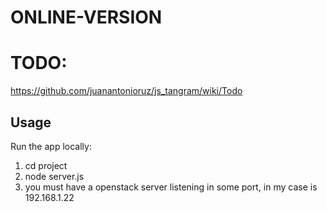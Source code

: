 ONLINE-VERSION
===========



TODO:
====
https://github.com/juanantonioruz/js_tangram/wiki/Todo

Usage
------
  
Run the app locally:  
1. cd project  
2. node server.js  
3. you must have a openstack server listening in some port, in my case is 192.168.1.22  



